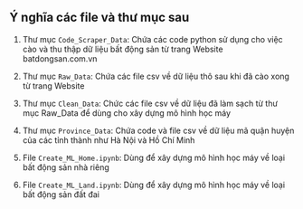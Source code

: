 ## Ý nghĩa các file và thư mục sau
    
1. Thư mục `Code_Scraper_Data`: Chứa các code python sử dụng cho việc cào và thu thập dữ liệu bất động sản từ trang Website batdongsan.com.vn

2. Thư mục `Raw_Data`: Chứa các file csv về dữ liệu thô sau khi đã cào xong từ trang Website

3. Thư mục `Clean_Data`: Chức các file csv về dữ liệu đã làm sạch từ thư mục Raw_Data để dùng cho xây dựng mô hình học máy

4. Thư mục `Province_Data`: Chứa code và file csv về dữ liệu mã quận huyện của các tỉnh thành như Hà Nội và Hồ Chí Minh

5. File `Create_ML_Home.ipynb`: Dùng để xây dựng mô hình học máy về loại bất động sản nhà riêng

6. File `Create_ML_Land.ipynb`: Dùng để xây dựng mô hình học máy về loại bất động sản đất đai